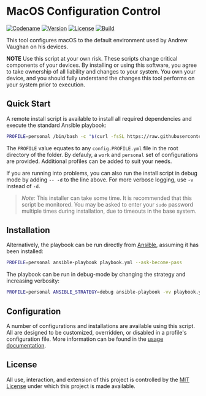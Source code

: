 # MacOS Configuration Control

[![Codename][codename-image]][codename-url]
[![Version][version-image]][codename-url]
[![License][license-image]][license-url]
[![Build][build-image]][build-url]

This tool configures macOS to the default environment used by Andrew Vaughan on his devices.

  **NOTE** Use this script at your own risk.  These scripts change critical components of your devices.  By installing
  or using this software, you agree to take ownership of all liability and changes to your system.  You own your
  device, and you should fully understand the changes this tool performs on your system prior to execution.


## Quick Start

A remote install script is available to install all required dependencies and execute the standard Ansible playbook:

```bash
PROFILE=personal /bin/bash -c "$(curl -fsSL https://raw.githubusercontent.com/andrewvaughan/mymac/master/install)"
```

The `PROFILE` value equates to any `config.PROFILE.yml` file in the root directory of the folder.  By defauly, a
`work` and `personal` set of configurations are provided.  Additional profiles can be added to suit your needs.

If you are running into problems, you can also run the install script in debug mode by adding `-- -d` to the line
above.  For more verbose logging, use `-v` instead of `-d`.

> *Note:* This installer can take some time.  It is recommended that this script be monitored.  You may be asked to
> enter your `sudo` password multiple times during installation, due to timeouts in the base system.


## Installation

Alternatively, the playbook can be run directly from [Ansible][ansible-url], assuming it has been installed:

```bash
PROFILE=personal ansible-playbook playbook.yml --ask-become-pass
```

The playbook can be run in debug-mode by changing the strategy and increasing verbosity:

```bash
PROFILE=personal ANSIBLE_STRATEGY=debug ansible-playbook -vv playbook.yml --ask-become-pass
```

## Configuration

A number of configurations and installations are available using this script.  All are designed to be customized,
overridden, or disabled in a profile's configuration file.  More information can be found in the
[usage documentation](USAGE.md).

## License

All use, interaction, and extension of this project is controlled by the [MIT License](LICENSE) under which this
project is made available.



[version-image]:  https://img.shields.io/badge/macOS-Sierra-blue.svg?style=flat
[version-url]:    http://www.apple.com/macos/sierra/
[codename-image]: https://img.shields.io/badge/Version-10.12.3-blue.svg?style=flat
[codename-url]:   https://developer.apple.com/library/content/releasenotes/MacOSX/WhatsNewInOSX/Articles/OSXv10.html#//apple_ref/doc/uid/TP40017145-SW1
[license-image]:  https://img.shields.io/badge/License-MIT-orange.svg?style=flat
[license-url]:    https://github.com/andrewvaughan/mymac/blob/master/LICENSE
[build-image]:    https://travis-ci.org/andrewvaughan/mymac.svg?branch=master
[build-url]:      https://travis-ci.org/andrewvaughan/mymac

[ansible-url]:    https://www.ansible.com/
